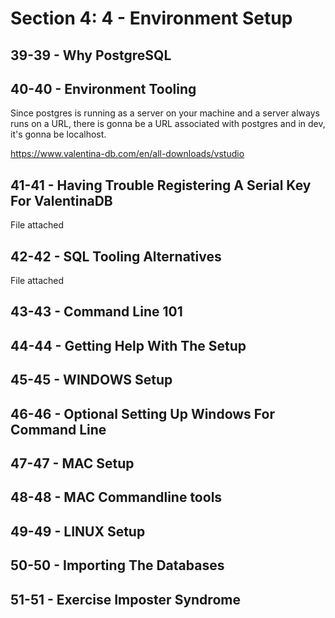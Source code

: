 # Section 4: 4 - Environment Setup 

## 39-39 - Why PostgreSQL
## 40-40 - Environment Tooling
Since postgres is running as a server on your machine and a server always runs on a URL, there is gonna be a URL associated with postgres and in dev,
it's gonna be localhost.

https://www.valentina-db.com/en/all-downloads/vstudio

## 41-41 - Having Trouble Registering A Serial Key For ValentinaDB
File attached

## 42-42 - SQL Tooling Alternatives
File attached

## 43-43 - Command Line 101
## 44-44 - Getting Help With The Setup
## 45-45 - WINDOWS Setup
## 46-46 - Optional Setting Up Windows For Command Line
## 47-47 - MAC Setup
## 48-48 - MAC Commandline tools
## 49-49 - LINUX Setup
## 50-50 - Importing The Databases
## 51-51 - Exercise Imposter Syndrome